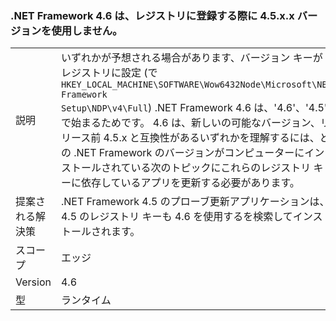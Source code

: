 ### <a name="the-net-framework-46-does-not-use-a-45xx-version-when-registering-itself-in-the-registry"></a>.NET Framework 4.6 は、レジストリに登録する際に 4.5.x.x バージョンを使用しません。

|   |   |
|---|---|
|説明|いずれかが予想される場合があります、バージョン キーがレジストリに設定 (で<code>HKEY_LOCAL_MACHINE\SOFTWARE\Wow6432Node\Microsoft\NET Framework Setup\NDP\v4\Full</code>) .NET Framework 4.6 は、'4.6'、'4.5' で始まるためです。 4.6 は、新しいの可能なバージョン、リリース前 4.5.x と互換性があるいずれかを理解するには、どの .NET Framework のバージョンがコンピューターにインストールされている次のトピックにこれらのレジストリ キーに依存しているアプリを更新する必要があります。|
|提案される解決策|.NET Framework 4.5 のプローブ更新アプリケーションは、4.5 のレジストリ キーも 4.6 を使用するを検索してインストールされます。|
|スコープ|エッジ|
|Version|4.6|
|型|ランタイム|

